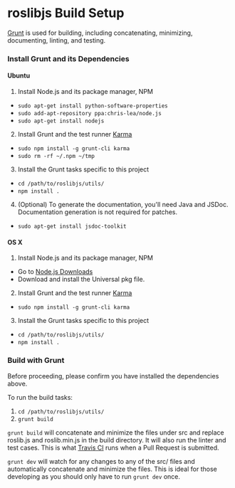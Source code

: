 roslibjs Build Setup
====================

[Grunt](http://gruntjs.com/) is used for building, including concatenating,
minimizing, documenting, linting, and testing.

### Install Grunt and its Dependencies

#### Ubuntu

 1. Install Node.js and its package manager, NPM
   * `sudo apt-get install python-software-properties`
   * `sudo add-apt-repository ppa:chris-lea/node.js`
   * `sudo apt-get install nodejs`
 2. Install Grunt and the test runner [Karma](http://karma-runner.github.io/)
   * `sudo npm install -g grunt-cli karma`
   * `sudo rm -rf ~/.npm ~/tmp`
 3. Install the Grunt tasks specific to this project
   * `cd /path/to/roslibjs/utils/`
   * `npm install .`
 4. (Optional) To generate the documentation, you'll need Java and JSDoc. Documentation generation is not required for patches.
   * `sudo apt-get install jsdoc-toolkit`

#### OS X

 1. Install Node.js and its package manager, NPM
   * Go to [Node.js Downloads](http://nodejs.org/download/)
   * Download and install the Universal pkg file.
 2. Install Grunt and the test runner [Karma](http://karma-runner.github.io/)
   * `sudo npm install -g grunt-cli karma`
 3. Install the Grunt tasks specific to this project
   * `cd /path/to/roslibjs/utils/`
   * `npm install .`

### Build with Grunt

Before proceeding, please confirm you have installed the dependencies above.

To run the build tasks:

 1. `cd /path/to/roslibjs/utils/`
 2. `grunt build`

`grunt build` will concatenate and minimize the files under src and replace
roslib.js and roslib.min.js in the build directory. It will also run the linter
and test cases. This is what [Travis
CI](https://travis-ci.org/RobotWebTools/roslibjs) runs when a Pull Request is
submitted.

`grunt dev` will watch for any changes to any of the src/ files and
automatically concatenate and minimize the files. This is ideal for those
developing as you should only have to run `grunt dev` once.

